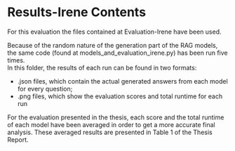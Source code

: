 # Results-Irene Contents  
For this evaluation the files contained at Evaluation-Irene have been used.  
  
Because of the random nature of the generation part of the RAG models, the same code (found at models_and_evaluation_irene.py) has been run five times.  
In this folder, the results of each run can be found in two formats:  
- .json files, which contain the actual generated answers from each model for every question;  
- .png files, which show the evaluation scores and total runtime for each run

For the evaluation presented in the thesis, each score and the total runtime of each model have been averaged in order to get a more accurate final analysis. These averaged results are presented in Table 1 of the Thesis Report.
